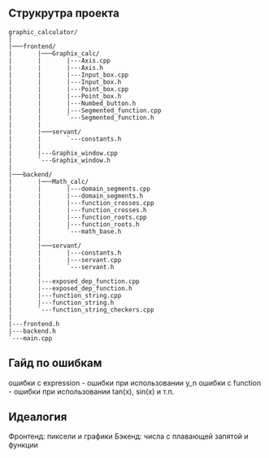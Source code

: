 ## Струкрутра проекта

```console
graphic_calculator/
|
|───frontend/
|       |───Graphix_calc/
|       |       |---Axis.cpp
|       |       |---Axis.h
|       |       |---Input_box.cpp
|       |       |---Input_box.h
|       |       |---Point_box.cpp
|       |       |---Point_box.h
|       |       |---Numbed_button.h
|       |       |---Segmented_function.cpp
|       |       `---Segmented_function.h
|       |
|       |───servant/
|       |       `---constants.h
|       |
|       |---Graphix_window.cpp
|       `---Graphix_window.h
|
|───backend/
|       |───Math_calc/ 
|       |       |---domain_segments.cpp
|       |       |---domain_segments.h
|       |       |---function_crosses.cpp
|       |       |---function_crosses.h
|       |       |---function_roots.cpp
|       |       |---function_roots.h
|       |       `---math_base.h
|       |
|       |───servant/
|       |       |---constants.h
|       |       |---servant.cpp
|       |       `---servant.h
|       |
|       |---exposed_dep_function.cpp
|       |---exposed_dep_function.h
|       |---function_string.cpp
|       |---function_string.h
|       `---function_string_checkers.cpp
|
|---frontend.h
|---backend.h
`---main.cpp

```

## Гайд по ошибкам

ошибки с expression - ошибки при использовании y_n
ошибки с function - ошибки при использовании tan(x), sin(x) и т.п.

## Идеалогия

Фронтенд: пиксели и графики
Бэкенд: числа с плавающей запятой и функции
